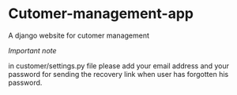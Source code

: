 # Cutomer-management-app
A django website for cutomer management

*Important note*

in customer/settings.py file please add your email address and your password for sending the recovery link when user has forgotten his password.
